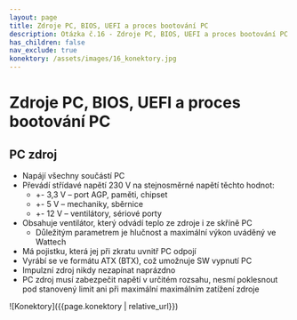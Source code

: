 ```yaml
---
layout: page
title: Zdroje PC, BIOS, UEFI a proces bootování PC
description: Otázka č.16 - Zdroje PC, BIOS, UEFI a proces bootování PC
has_children: false
nav_exclude: true
konektory: /assets/images/16_konektory.jpg
---
```

# Zdroje PC, BIOS, UEFI a proces bootování PC
## PC zdroj
- Napájí všechny součástí PC
- Převádí střídavé napětí 230 V na stejnosměrné napětí těchto hodnot:
    - +- 3,3 V – port AGP, paměti, chipset
    - +- 5 V – mechaniky, sběrnice
    - +- 12 V – ventilátory, sériové porty
- Obsahuje ventilátor, který odvádí teplo ze zdroje i ze skříně PC
    - Důležitým parametrem je hlučnost a maximální výkon uváděný ve Wattech
- Má pojistku, která jej při zkratu uvnitř PC odpojí
- Vyrábí se ve formátu ATX (BTX), což umožnuje SW vypnutí PC
- Impulzní zdroj nikdy nezapínat naprázdno
- PC zdroj musí zabezpečit napětí v určitém rozsahu, nesmí poklesnout pod stanovený limit ani při maximální maximálním zatížení zdroje

![Konektory]({{page.konektory | relative_url}})